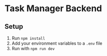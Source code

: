 # Task Manager Backend

## Setup
1. Run `npm install`
2. Add your environment variables to a `.env` file
3. Run with `npm run dev`